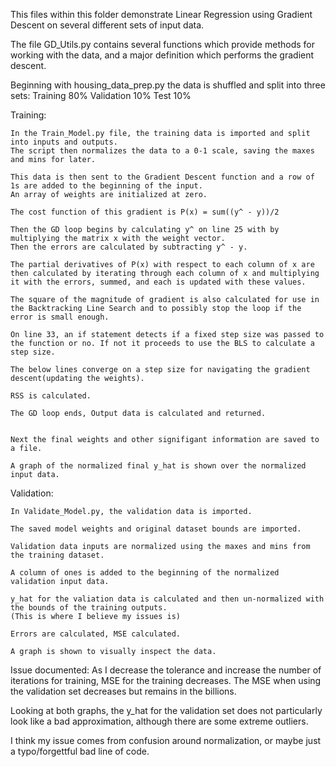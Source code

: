 This files within this folder demonstrate Linear Regression using Gradient Descent on several different sets of input data.

The file GD_Utils.py contains several functions which provide methods for working with the data, and a major definition which performs the gradient descent.

Beginning with housing_data_prep.py the data is shuffled and split into three sets:
Training 80%
Validation 10%
Test 10%

Training:
	
	In the Train_Model.py file, the training data is imported and split into inputs and outputs.
	The script then normalizes the data to a 0-1 scale, saving the maxes and mins for later.

	This data is then sent to the Gradient Descent function and a row of 1s are added to the beginning of the input.
	An array of weights are initialized at zero.

	The cost function of this gradient is P(x) = sum((y^ - y))/2

	Then the GD loop begins by calculating y^ on line 25 with by multiplying the matrix x with the weight vector. 
	Then the errors are calculated by subtracting y^ - y. 

	The partial derivatives of P(x) with respect to each column of x are then calculated by iterating through each column of x and multiplying it with the errors, summed, and each is updated with these values. 

	The square of the magnitude of gradient is also calculated for use in the Backtracking Line Search and to possibly stop the loop if the error is small enough. 

	On line 33, an if statement detects if a fixed step size was passed to the function or no. If not it proceeds to use the BLS to calculate a step size. 

	The below lines converge on a step size for navigating the gradient descent(updating the weights).

	RSS is calculated.

	The GD loop ends, Output data is calculated and returned.


	Next the final weights and other signifigant information are saved to a file.

	A graph of the normalized final y_hat is shown over the normalized input data.


Validation:
	
	In Validate_Model.py, the validation data is imported.

	The saved model weights and original dataset bounds are imported.

	Validation data inputs are normalized using the maxes and mins from the training dataset.

	A column of ones is added to the beginning of the normalized validation input data.

	y_hat for the valiation data is calculated and then un-normalized with the bounds of the training outputs.
	(This is where I believe my issues is)

	Errors are calculated, MSE calculated.

	A graph is shown to visually inspect the data. 

Issue documented:
As I decrease the tolerance and increase the number of iterations for training, MSE for the training decreases.
The  MSE when using the validation set decreases but remains in the billions. 

Looking at both graphs, the y_hat for the validation set does not particularly look like a bad approximation, although there are some extreme outliers. 

I think my issue comes from confusion around normalization, or maybe just a typo/forgettful bad line of code.














